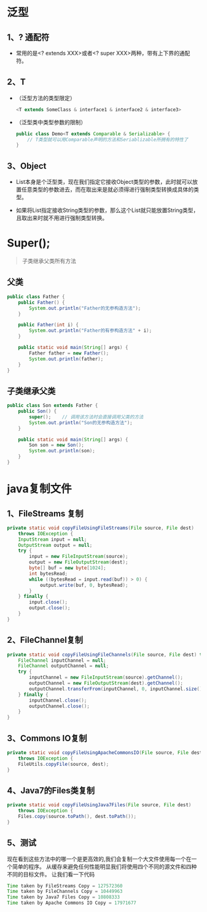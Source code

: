 # 泛型

## 1、? 通配符

- 常用的是<? extends XXX>或者<? super XXX>两种，带有上下界的通配符。

## 2、T

- （泛型方法的类型限定）

	```java
	<T extends SomeClass & interface1 & interface2 & interface3>
	```

- （泛型类中类型参数的限制）

	```java
	public class Demo<T extends Comparable & Serializable> {  
	    // T类型就可以用Comparable声明的方法和Seriablizable所拥有的特性了  
	}
	```

## 3、Object

- List本身是个泛型类，现在我们指定它接收Object类型的参数，此时就可以放置任意类型的参数进去，而在取出来是就必须得进行强制类型转换成具体的类型。

- 如果将List指定接收String类型的参数，那么这个List就只能放置String类型，且取出来时就不用进行强制类型转换。

# Super();

> 子类继承父类所有方法

## 父类

```java
public class Father {
    public Father() {
        System.out.println("Father的无参构造方法");
    }

    public Father(int i) {
        System.out.println("Father的有参构造方法" + i);
    }

    public static void main(String[] args) {
        Father father = new Father();
        System.out.println(father);
    }
}
```

## 子类继承父类

```java
public class Son extends Father {
    public Son() {
        super();	// 调用该方法时会直接调用父类的方法
        System.out.println("Son的无参构造方法");
    }

    public static void main(String[] args) {
        Son son = new Son();
        System.out.println(son);
    }
}
```

# java复制文件

## 1、FileStreams 复制

```java
private static void copyFileUsingFileStreams(File source, File dest)
    throws IOException {  
    InputStream input = null;  
    OutputStream output = null;  
    try {
        input = new FileInputStream(source);
        output = new FileOutputStream(dest);    
        byte[] buf = new byte[1024];    
        int bytesRead;    
        while ((bytesRead = input.read(buf)) > 0) {
            output.write(buf, 0, bytesRead);
        }
    } finally {
        input.close();
        output.close();
    }
}
```

## 2、FileChannel复制

```java
private static void copyFileUsingFileChannels(File source, File dest) throws IOException {  
    FileChannel inputChannel = null;  
    FileChannel outputChannel = null;  
    try {
        inputChannel = new FileInputStream(source).getChannel();
        outputChannel = new FileOutputStream(dest).getChannel();
        outputChannel.transferFrom(inputChannel, 0, inputChannel.size());
    } finally {
        inputChannel.close();
        outputChannel.close();
    }
}
```

## 3、Commons IO复制

```java
private static void copyFileUsingApacheCommonsIO(File source, File dest)
    throws IOException {
    FileUtils.copyFile(source, dest);
}
```

## 4、Java7的Files类复制

```java
private static void copyFileUsingJava7Files(File source, File dest)
    throws IOException {  
    Files.copy(source.toPath(), dest.toPath());
}
```

## 5、测试

现在看到这些方法中的哪一个是更高效的,我们会复制一个大文件使用每一个在一个简单的程序。 从缓存来避免任何性能明显我们将使用四个不同的源文件和四种不同的目标文件。 让我们看一下代码

```java
Time taken by FileStreams Copy = 127572360
Time taken by FileChannels Copy = 10449963
Time taken by Java7 Files Copy = 10808333
Time taken by Apache Commons IO Copy = 17971677
```

